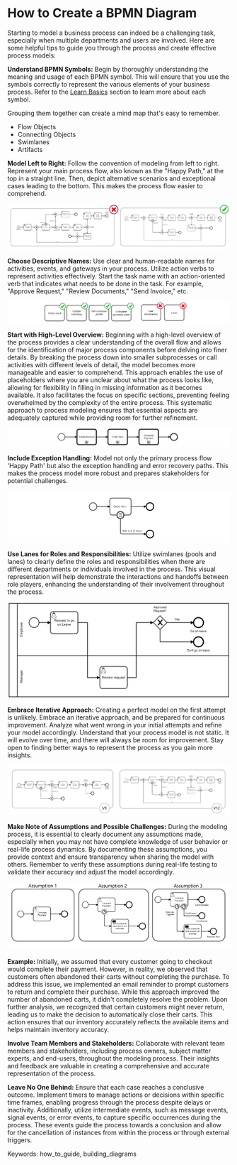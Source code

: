 # How to Create a BPMN Diagram

Starting to model a business process can indeed be a challenging task, especially when multiple departments and users are involved.
Here are some helpful tips to guide you through the process and create effective process models:

**Understand BPMN Symbols:**
Begin by thoroughly understanding the meaning and usage of each BPMN symbol.
This will ensure that you use the symbols correctly to represent the various elements of your business process.
Refer to the [Learn Basics](../appendices/glossary.md) section to learn more about each symbol.

Grouping them together can create a mind map that's easy to remember.

- Flow Objects
- Connecting Objects
- Swimlanes
- Artifacts

**Model Left to Right:**
Follow the convention of modeling from left to right.
Represent your main process flow, also known as the "Happy Path," at the top in a straight line.
Then, depict alternative scenarios and exceptional cases leading to the bottom.
This makes the process flow easier to comprehend.

![model_convention](images/model_convention.png)

**Choose Descriptive Names:**
Use clear and human-readable names for activities, events, and gateways in your process.
Utilize action verbs to represent activities effectively.
Start the task name with an action-oriented verb that indicates what needs to be done in the task.
For example, "Approve Request," "Review Documents," "Send Invoice," etc.

![naming_convention](images/naming_convention.png)

**Start with High-Level Overview:**
Beginning with a high-level overview of the process provides a clear understanding of the overall flow and allows for the identification of major process components before delving into finer details.
By breaking the process down into smaller subprocesses or call activities with different levels of detail, the model becomes more manageable and easier to comprehend.
This approach enables the use of placeholders where you are unclear about what the process looks like, allowing for flexibility in filling in missing information as it becomes available.
It also facilitates the focus on specific sections, preventing feeling overwhelmed by the complexity of the entire process.
This systematic approach to process modeling ensures that essential aspects are adequately captured while providing room for further refinement.

![high_level](images/high_level.png)

**Include Exception Handling:**
Model not only the primary process flow 'Happy Path' but also the exception handling and error recovery paths.
This makes the process model more robust and prepares stakeholders for potential challenges.

![out_of_stock](images/out_of_stock.png)

**Use Lanes for Roles and Responsibilities:**
Utilize swimlanes (pools and lanes) to clearly define the roles and responsibilities when there are different departments or individuals involved in the process.
This visual representation will help demonstrate the interactions and handoffs between role players, enhancing the understanding of their involvement throughout the process.

![lanes](images/lanes_1.png)

**Embrace Iterative Approach:**
Creating a perfect model on the first attempt is unlikely.
Embrace an iterative approach, and be prepared for continuous improvement.
Analyze what went wrong in your initial attempts and refine your model accordingly.
Understand that your process model is not static.
It will evolve over time, and there will always be room for improvement.
Stay open to finding better ways to represent the process as you gain more insights.

![version](images/version.png)

**Make Note of Assumptions and Possible Challenges:**
During the modeling process, it is essential to clearly document any assumptions made, especially when you may not have complete knowledge of user behavior or real-life process dynamics.
By documenting these assumptions, you provide context and ensure transparency when sharing the model with others.
Remember to verify these assumptions during real-life testing to validate their accuracy and adjust the model accordingly.

![version](images/assumptions.png)

**Example:**
Initially, we assumed that every customer going to checkout would complete their payment.
However, in reality, we observed that customers often abandoned their carts without completing the purchase.
To address this issue, we implemented an email reminder to prompt customers to return and complete their purchase.
While this approach improved the number of abandoned carts, it didn't completely resolve the problem.
Upon further analysis, we recognized that certain customers might never return, leading us to make the decision to automatically close their carts.
This action ensures that our inventory accurately reflects the available items and helps maintain inventory accuracy.

**Involve Team Members and Stakeholders:**
Collaborate with relevant team members and stakeholders, including process owners, subject matter experts, and end-users, throughout the modeling process.
Their insights and feedback are valuable in creating a comprehensive and accurate representation of the process.

**Leave No One Behind:**
Ensure that each case reaches a conclusive outcome.
Implement timers to manage actions or decisions within specific time frames, enabling progress through the process despite delays or inactivity.
Additionally, utilize intermediate events, such as message events, signal events, or error events, to capture specific occurrences during the process.
These events guide the process towards a conclusion and allow for the cancellation of instances from within the process or through external triggers.

Keywords: how_to_guide, building_diagrams
